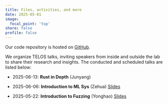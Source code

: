 ```yaml
---
title: Files, activities, and more
date: 2025-05-01
image:
  focal_point: 'top'
share: false
profile: false
---
```


Our code repository is hosted on [GitHub](https://github.com/TELOS-syslab).

We organize TELOS talks, inviting speakers from inside and outside the lab to share their research and insights. The conducted and scheduled talks are listed below:

* 2025-06-13: **Rust in Depth** (Junyang)

* 2025-06-06: **Introduction to ML Sys** (Zehua) [Slides](./talks_slides/ML-intro.pptx)

* 2025-05-22: **Introduction to Fuzzing** (Yonghao) [Slides](./talks_slides/TELOS%20Talks%20-%20Fuzzing.pdf)

